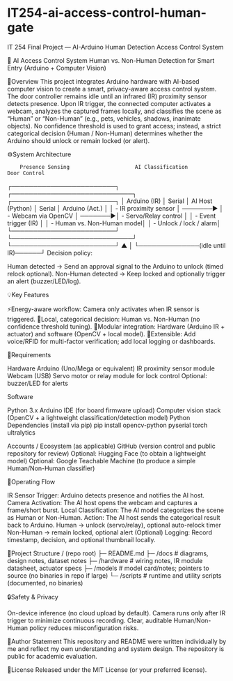 # IT254-ai-access-control-human-gate
IT 254 Final Project — AI-Arduino Human Detection Access Control System

🔐 AI Access Control System
Human vs. Non-Human Detection for Smart Entry (Arduino + Computer Vision)

📘Overview
This project integrates Arduino hardware with AI-based computer vision to create a smart, privacy-aware access control system. The door controller remains idle until an infrared (IR) proximity sensor detects presence. Upon IR trigger, the connected computer activates a webcam, analyzes the captured frames locally, and classifies the scene as “Human” or “Non-Human” (e.g., pets, vehicles, shadows, inanimate objects).
No confidence threshold is used to grant access; instead, a strict categorical decision (Human / Non-Human) determines whether the Arduino should unlock or remain locked (or alert).

⚙️System Architecture

        Presence Sensing                     AI Classification                   Door Control
 ┌────────────────────────┐          ┌────────────────────────────┐         ┌────────────────────────┐
 │      Arduino (IR)      │  Serial  │      AI Host (Python)      │  Serial │      Arduino (Act.)    │
 │ - IR proximity sensor  │ ───────► │ - Webcam via OpenCV        │ ───────►│ - Servo/Relay control  │
 │ - Event trigger (IR)   │          │ - Human vs. Non-Human model│         │ - Unlock / lock / alarm│
 └────────────────────────┘          └────────────────────────────┘         └────────────────────────┘
            ▲                                   │
            └──────────────(idle until IR)──────┘
Decision policy:

Human detected → Send an approval signal to the Arduino to unlock (timed relock optional).
Non-Human detected → Keep locked and optionally trigger an alert (buzzer/LED/log).

💡Key Features

⚡Energy-aware workflow: Camera only activates when IR sensor is triggered.
🧠Local, categorical decision: Human vs. Non-Human (no confidence threshold tuning).
🔄Modular integration: Hardware (Arduino IR + actuator) and software (OpenCV + local model).
🧩Extensible: Add voice/RFID for multi-factor verification; add local logging or dashboards.


🧰Requirements

Hardware
Arduino (Uno/Mega or equivalent)
IR proximity sensor module
Webcam (USB)
Servo motor or relay module for lock control
Optional: buzzer/LED for alerts

Software

Python 3.x
Arduino IDE (for board firmware upload)
Computer vision stack (OpenCV + a lightweight classification/detection model)
Python Dependencies (install via pip)
pip install opencv-python pyserial torch ultralytics

Accounts / Ecosystem (as applicable)
GitHub (version control and public repository for review)
Optional: Hugging Face (to obtain a lightweight model)
Optional: Google Teachable Machine (to produce a simple Human/Non-Human classifier)

🔄Operating Flow

IR Sensor Trigger: Arduino detects presence and notifies the AI host.
Camera Activation: The AI host opens the webcam and captures a frame/short burst.
Local Classification: The AI model categorizes the scene as Human or Non-Human.
Action: The AI host sends the categorical result back to Arduino.
Human → unlock (servo/relay), optional auto-relock timer
Non-Human → remain locked, optional alert
(Optional) Logging: Record timestamp, decision, and optional thumbnail locally.

📂Project Structure
/ (repo root)
├─ README.md
├─ /docs           # diagrams, design notes, dataset notes
├─ /hardware       # wiring notes, IR module datasheet, actuator specs
├─ /models         # model card/notes; pointers to source (no binaries in repo if large)
└─ /scripts        # runtime and utility scripts (documented, no binaries)

🔒Safety & Privacy

On-device inference (no cloud upload by default).
Camera runs only after IR trigger to minimize continuous recording.
Clear, auditable Human/Non-Human policy reduces misconfiguration risks.

👤Author Statement
This repository and README were written individually by me and reflect my own understanding and system design. The repository is public for academic evaluation.

📜License
Released under the MIT License (or your preferred license).
